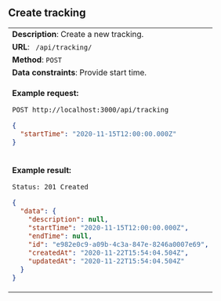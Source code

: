 ## Create tracking

<table>
    <tr><td> <b>Description</b>: Create a new tracking. </td></tr>
    <tr><td> <b>URL</b>: <code> /api/tracking/ </code> </td></tr>
    <tr><td> <b>Method</b>: <code>POST</code> </td></tr>
    <tr><td> <b>Data constraints</b>: Provide start time. </td></tr>
<tr><td>

**Example request:**

`POST http://localhost:3000/api/tracking`

```json
{
  "startTime": "2020-11-15T12:00:00.000Z"
}
```

</td></tr>
<tr><td>

**Example result:**

`Status: 201 Created`

```json
{
  "data": {
    "description": null,
    "startTime": "2020-11-15T12:00:00.000Z",
    "endTime": null,
    "id": "e982e0c9-a09b-4c3a-847e-8246a0007e69",
    "createdAt": "2020-11-22T15:54:04.504Z",
    "updatedAt": "2020-11-22T15:54:04.504Z"
  }
}
```

</td></tr>
</table>
